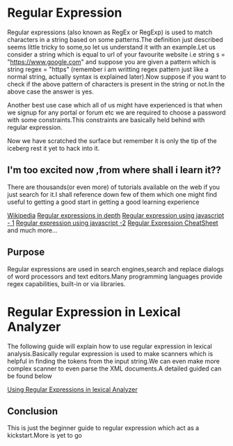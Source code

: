 # Regular Expression
Regular expressions (also known as RegEx or RegExp) is used to match characters in a string based on some patterns.The definition just described seems little tricky to some,so let us understand it with an example.Let us consider a string which is equal to url of your favourite website i.e string s = "https://www.google.com" and suppose you are given a pattern which is string regex = "https" (remember i am writting regex pattern just like a normal string, actually syntax is explained later).Now suppose if you want to check if the above pattern of characters is present in the string or not.In the above case the answer is yes.

Another best use case which all of us might have experienced is that when we signup for any portal or forum etc we are required to choose a password with some constraints.This constraints are basically held behind with regular expression.

 Now we have scratched the surface but remember it is only the tip of the iceberg rest it yet to hack into it.
 
 ## I'm too excited now ,from where shall i learn it??
 
 There are thousands(or even more) of tutorials available on the web if you just search for it.I shall reference down few of them which one might find useful to getting a good start in getting a good learning experience
 
[Wikipedia](https://en.wikipedia.org/wiki/Regular_expression)
[Regular expressions in depth](https://www.regular-expressions.info/)
 [Regular expression using javascript - 1]()
 [Regular expression using javascript -2](https://developer.mozilla.org/en-US/docs/Web/JavaScript/Guide/Regular_Expressions)
 [Regular Expression CheatSheet](https://medium.com/factory-mind/regex-tutorial-a-simple-cheatsheet-by-examples-649dc1c3f285)
 and much more...
 
 ## Purpose
 Regular expressions are used in search engines,search and replace dialogs of word processors and text editors.Many programming languages provide regex capabilities, built-in or via libraries. 
 
 # Regular Expression in Lexical Analyzer
 The following guide will explain how to use regular expression in lexical analysis.Basically regular expression is used to make scanners which is helpful in finding the tokens from the input string.We can even make more complex scanner to even parse the XML documents.A detailed guided can be found below
 
[Using Regular Expressions in lexical Analyzer](http://effbot.org/zone/xml-scanner.htm)

## Conclusion
This is just the beginner guide to regular expression which act as a kickstart.More is yet to go
